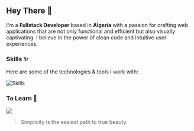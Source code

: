 ## Hey There 👋
I'm a **Fullstack Developer** based in **Algeria** with a passion for crafting web applications that are not only functional and efficient but also visually captivating. I believe in the power of clean code and intuitive user experiences.

### Skills ✨
Here are some of the technologies & tools I work with:

![Skills](https://skills.syvixor.com/api/icons?i=javascript,typescript,python,html,css3,nodejs,expressjs,drizzle,vuejs,nuxtjs,eslint,tailwindcss,zod,motion,mongodb,postgresql,supabase,storyblok,docker,github,git,npm,pnpm,yarn,pypi,insomnia,vercel,vscode,figma&perline=8)

### To Learn 📖
![](https://skills.syvixor.com/api/icons?i=pinia,jest&perline=10&radius=40)

> Simplicity is the easiest path to true beauty.
